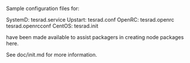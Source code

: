Sample configuration files for:

SystemD: tesrad.service
Upstart: tesrad.conf
OpenRC:  tesrad.openrc
         tesrad.openrcconf
CentOS:  tesrad.init

have been made available to assist packagers in creating node packages here.

See doc/init.md for more information.
